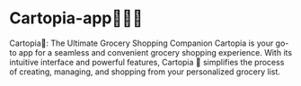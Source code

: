 # Cartopia-app👨🏽‍💻
 Cartopia🌈: The Ultimate Grocery Shopping Companion  Cartopia is your go-to app for a seamless and convenient grocery shopping experience. With its intuitive interface and powerful features, Cartopia 🦾 simplifies the process of creating, managing, and shopping from your personalized grocery list.
